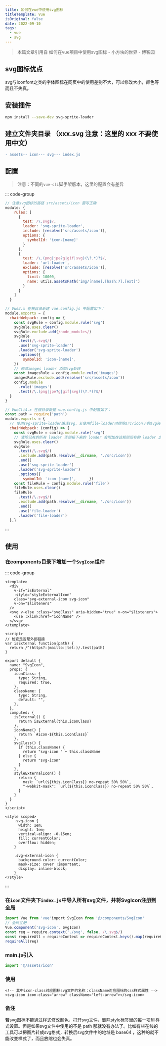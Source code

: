 ```yaml
---
title: 如何在vue中使用svg图标
titleTemplate: Vue
isOriginal: false
date: 2022-09-10
tags:
  - vue
  - svg
---
```


> 本篇文章引用自 如何在vue项目中使用svg图标 - 小方块的世界 - 博客园

## svg图标优点

svg与iconfont之类的字体图标在网页中的使用差别不大，可以修改大小，颜色等而且不失真。

## 安装插件

```bash
npm install --save-dev svg-sprite-loader
```

## 建立文件夹目录 （xxx.svg 注意：这里的 xxx 不要使用中文）

```diff
- assets-- icon--- svg--- index.js
```

## 配置

> 注意：不同的`vue-cli`脚手架版本，这里的配置会有差异

::: code-group 
```jsx [Vue2.x webpack.base.conf.js]
// 注意svg图标的路径 src/assets/icon 要写正确 
module: {
    rules: [
      {
        test: /\.svg$/,        
        loader: 'svg-sprite-loader',        
        include: [resolve('src/assets/icon')],        
        options: {
          symbolId: 'icon-[name]'        
        }
      },      
      {
        test: /\.(png|jpe?g|gif|svg)(\?.*)?$/,        
        loader: 'url-loader',        
        exclude: [resolve('src/assets/icon')],        
        options: {
          limit: 10000,          
          name: utils.assetsPath('img/[name].[hash:7].[ext]')
        }
      }
    ]
  }
```

```jsx [Vue3.x vue.config.js]
// Vue3.x 在根目录新建 vue.config.js 中配置如下：
module.exports = {
  chainWebpack: config => {
    const svgRule = config.module.rule('svg')
    svgRule.uses.clear()
    svgRule.exclude.add(/node_modules/)
    svgRule
      .test(/\.svg$/)
      .use('svg-sprite-loader')
      .loader('svg-sprite-loader')
      .options({
        symbolId: 'icon-[name]',      
    })
    // 修改images loader 添加svg处理    
    const imagesRule = config.module.rule('images')
    imagesRule.exclude.add(resolve('src/assets/icon'))
    config.module      
      .rule('images')
      .test(/\.(png|jpe?g|gif|svg)(\?.*)?$/)
  }
}
```

```jsx [VueCli4.x vue.config.js]
// VueCli4.x 在根目录新建 vue.config.js 中配置如下：
const path = require('path')
module.exports = {
  // 使用svg-sprite-loader编译svg，若使用file-loader时排除src/icon下的svg矢量图标  
  chainWebpack: (config) => {
    const svgRule = config.module.rule('svg')
    // 清除已有的所有 loader 否则接下来的 loader 会附加在该规则现有的 loader 之后 
    svgRule.uses.clear()
    svgRule
      .test(/\.svg$/)
      .include.add(path.resolve(__dirname, './src/icon'))
      .end()
      .use('svg-sprite-loader')
      .loader('svg-sprite-loader')
      .options({
        symbolId: 'icon-[name]',      })
    const fileRule = config.module.rule('file')
    fileRule.uses.clear()
    fileRule
      .test(/\.svg$/)
      .exclude.add(path.resolve(__dirname, './src/icon'))
      .end()
      .use('file-loader')
      .loader('file-loader')
  },}
```
:::
## 使用
### 在components目录下增加一个`SvgIcon`组件
::: code-group
```vue [SvgIcon.vue]
<template>
  <div
    v-if="isExternal"
    :style="styleExternalIcon"
    class="svg-external-icon svg-icon"
    v-on="$listeners"
  />
  <svg v-else :class="svgClass" aria-hidden="true" v-on="$listeners">
    <use :xlink:href="iconName" />
  </svg>
</template>

<script>
// 检查是否是外部链接
var isExternal function(path) {
  return /^(https?:|mailto:|tel:)/.test(path)
}

export default {
  name: "SvgIcon",
  props: {
    iconClass: {
      type: String,
      required: true,
    },
    className: {
      type: String,
      default: "",
    },
  },
  computed: {
    isExternal() {
      return isExternal(this.iconClass)
    },
    iconName() {
      return `#icon-${this.iconClass}`
    },
    svgClass() {
      if (this.className) {
        return "svg-icon " + this.className
      } else {
        return "svg-icon"
      }
    },
    styleExternalIcon() {
      return {
        mask: `url(${this.iconClass}) no-repeat 50% 50%`,
        "-webkit-mask": `url(${this.iconClass}) no-repeat 50% 50%`,
      }
    }
  }
}
</script>

<style scoped>
    .svg-icon {
      width: 1em;
      height: 1em;
      vertical-align: -0.15em;
      fill: currentColor;
      overflow: hidden;
    }

    .svg-external-icon {
      background-color: currentColor;
      mask-size: cover !important;
      display: inline-block;
    }
</style>
```
:::
### 在`icon`文件夹下`index.js`中导入所有svg文件，并将SvgIcon注册到全局

```jsx
import Vue from 'vue'import SvgIcon from '@/components/SvgIcon'
// 全局注册
Vue.component('svg-icon', SvgIcon)
const req = require.context('./svg', false, /\.svg$/)
const requireAll = requireContext => requireContext.keys().map(requireContext)
requireAll(req)
```

### main.js引入

```jsx
import '@/assets/icon'
```

### 使用

```vue
<!-- 其中icon-class对应图标svg文件的名称；className对应图标的css样式属性 -->
<svg-icon icon-class="arrow" className="left-arrow"></svg-icon>
```

### 备注

若svg图标不能通过样式修改颜色，打开svg文件，删除style标签里的每一项fill样式设置。但是如果svg文件中使用的不是 path 那就没有办法了。比如有些在线的工具可以把图片转成svg格式，转换后svg文件中的地址是 base64 ，这种的就不能改变样式了，而且放缩也会失真。